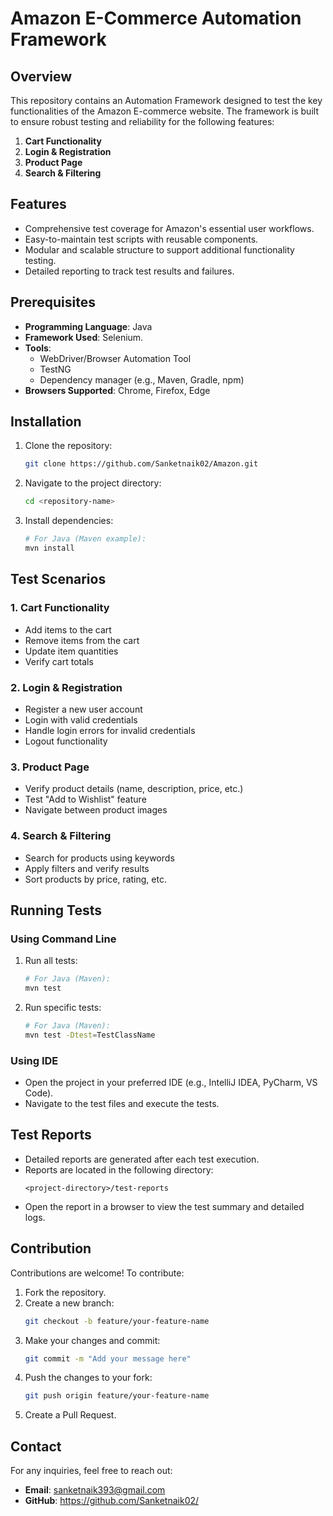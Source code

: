 # Amazon E-Commerce Automation Framework

## Overview
This repository contains an Automation Framework designed to test the key functionalities of the Amazon E-commerce website. The framework is built to ensure robust testing and reliability for the following features:

1. **Cart Functionality**
2. **Login & Registration**
3. **Product Page**
4. **Search & Filtering**

## Features
- Comprehensive test coverage for Amazon's essential user workflows.
- Easy-to-maintain test scripts with reusable components.
- Modular and scalable structure to support additional functionality testing.
- Detailed reporting to track test results and failures.

## Prerequisites
- **Programming Language**: Java
- **Framework Used**: Selenium.
- **Tools**:
  - WebDriver/Browser Automation Tool
  - TestNG
  - Dependency manager (e.g., Maven, Gradle, npm)
- **Browsers Supported**: Chrome, Firefox, Edge

## Installation
1. Clone the repository:
   ```bash
   git clone https://github.com/Sanketnaik02/Amazon.git
   ```
2. Navigate to the project directory:
   ```bash
   cd <repository-name>
   ```
3. Install dependencies:
   ```bash
   # For Java (Maven example):
   mvn install


## Test Scenarios

### 1. **Cart Functionality**
- Add items to the cart
- Remove items from the cart
- Update item quantities
- Verify cart totals

### 2. **Login & Registration**
- Register a new user account
- Login with valid credentials
- Handle login errors for invalid credentials
- Logout functionality

### 3. **Product Page**
- Verify product details (name, description, price, etc.)
- Test "Add to Wishlist" feature
- Navigate between product images

### 4. **Search & Filtering**
- Search for products using keywords
- Apply filters and verify results
- Sort products by price, rating, etc.

## Running Tests

### Using Command Line
1. Run all tests:
   ```bash
   # For Java (Maven):
   mvn test

2. Run specific tests:
   ```bash
   # For Java (Maven):
   mvn test -Dtest=TestClassName


### Using IDE
- Open the project in your preferred IDE (e.g., IntelliJ IDEA, PyCharm, VS Code).
- Navigate to the test files and execute the tests.

## Test Reports
- Detailed reports are generated after each test execution.
- Reports are located in the following directory:
  ```
  <project-directory>/test-reports
  ```
- Open the report in a browser to view the test summary and detailed logs.

## Contribution
Contributions are welcome! To contribute:
1. Fork the repository.
2. Create a new branch:
   ```bash
   git checkout -b feature/your-feature-name
   ```
3. Make your changes and commit:
   ```bash
   git commit -m "Add your message here"
   ```
4. Push the changes to your fork:
   ```bash
   git push origin feature/your-feature-name
   ```
5. Create a Pull Request.


## Contact
For any inquiries, feel free to reach out:
- **Email**: sanketnaik393@gmail.com
- **GitHub**: https://github.com/Sanketnaik02/

